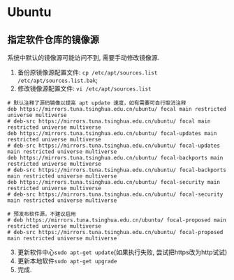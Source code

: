 # Ubuntu

## 指定软件仓库的镜像源

系统中默认的镜像源可能访问不到, 需要手动修改镜像源.

1. 备份原镜像源配置文件: ```cp /etc/apt/sources.list /etc/apt/sources.list.bak```;
2. 修改镜像源配置文件: ```vi /etc/apt/sources.list```
```
# 默认注释了源码镜像以提高 apt update 速度，如有需要可自行取消注释
deb https://mirrors.tuna.tsinghua.edu.cn/ubuntu/ focal main restricted universe multiverse
# deb-src https://mirrors.tuna.tsinghua.edu.cn/ubuntu/ focal main restricted universe multiverse
deb https://mirrors.tuna.tsinghua.edu.cn/ubuntu/ focal-updates main restricted universe multiverse
# deb-src https://mirrors.tuna.tsinghua.edu.cn/ubuntu/ focal-updates main restricted universe multiverse
deb https://mirrors.tuna.tsinghua.edu.cn/ubuntu/ focal-backports main restricted universe multiverse
# deb-src https://mirrors.tuna.tsinghua.edu.cn/ubuntu/ focal-backports main restricted universe multiverse
deb https://mirrors.tuna.tsinghua.edu.cn/ubuntu/ focal-security main restricted universe multiverse
# deb-src https://mirrors.tuna.tsinghua.edu.cn/ubuntu/ focal-security main restricted universe multiverse

# 预发布软件源，不建议启用
# deb https://mirrors.tuna.tsinghua.edu.cn/ubuntu/ focal-proposed main restricted universe multiverse
# deb-src https://mirrors.tuna.tsinghua.edu.cn/ubuntu/ focal-proposed main restricted universe multiverse
```
3. 更新软件中心```sudo apt-get update```(如果执行失败, 尝试把https改为http试试)
4. 更新本地软件```sudo apt-get upgrade```
5. 完成.